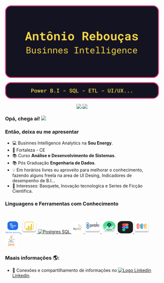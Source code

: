 <p align="center">
  <a href="#">
    <img align="center" width="auto" src="card.svg" />
  </a>
</p>
<p align="center">
  <a href="#">
    <img align="center" width="auto" src="card_bar.svg" />
  </a>
</p>

<p align="center">
  <a href="https://github.com/anuraghazra/github-readme-stats">
    <img
      style="margin-left:7px"
      align="center"
      height="175px"
      src="https://github-readme-stats.vercel.app/api?username=antonioreboucas&show_icons=true&theme=radical&layout=compact&&include_all_commits=true&count_private=true&custom_title=Status%20do%20Github"
    />
  </a>

  <a href="https://github.com/anuraghazra/github-readme-stats">
    <img
      style="margin-right:7px"
      align="center"
      height="175px"
      src="https://github-readme-stats.vercel.app/api/top-langs/?username=antonioreboucas&theme=radical&layout=compact&custom_title=Linguagens%20Mais%20Utilizadas"
    />
  </a>

</p>

<!--<p align="left">
  <a href="https://github.com/anuraghazra/github-readme-stats">
    <img
      align="center"
      height="120"
      src="https://github-readme-stats.vercel.app/api/pin/?username=antonioreboucas&repo=powerbi-rh&theme=radical&custom_title=Status%20do%20Github"
    />
  </a>
</p>-->

### Opá, chega ai! <img src="https://raw.githubusercontent.com/iampavangandhi/iampavangandhi/master/gifs/Hi.gif" width="30px"></h2>

### Então, deixa eu me apresentar

- 💻 Businnes Intelligence Analytics na **Sou Energy**.
- 📍  Fortaleza - CE
- 📚 Curso **Análise e Desenvolvimento de Sistemas**.
- 📚 Pós Graduação **Engenharia de Dados**.
- 💡 Em horários livres eu aproveito para melhorar o conhecimento, fazendo alguns freela na area de UI Desing, Indicadores de desempenho de B.I...
- 💙 Interesses: Basquete, Inovação tecnologica e Series de Ficção Cientifica.

### Linguagens e Ferramentas com Conhecimento

<br/>

<p align="left">
  <a href="#" target="" title="GitHub Actions">
    <img
      src="gitactions.svg"
      alt="Automação com GitActions"
      width="50"
      height="40"
    />
  </a>
  
  <a href="#" target="" title="Power B.I">
    <img
      src="powerbi.svg"
      alt="Ferramenta Power B.I Desktop e Serviço"
      width="50"
      height="40"
    />
  </a>

  <a href="https://www.mysql.com" target="" title="Postgres Sql">
    <img
      src="https://upload.wikimedia.org/wikipedia/commons/thumb/2/29/Postgresql_elephant.svg/1200px-Postgresql_elephant.svg.png"
      alt="Postgres SQL"
      width="40"
      height="40"
    />
  </a>

  <a href="https://www.mysql.com" target="" title="MySql">
    <img
      src="https://raw.githubusercontent.com/github/explore/80688e429a7d4ef2fca1e82350fe8e3517d3494d/topics/mysql/mysql.png"
      alt="MySQL"
      width="40"
      height="40"
    />
  </a>

  <a href="#" target="" title="PDI">
    <img
      src="pentaho.svg"
      alt="Ferramenta Pentaho Data Integration"
      width="50"
      height="40"
    />
  </a>

  <a href="#" target="" title="Android Studio">
    <img
      src="android.svg"
      alt="Java e Kotlin para android"
      width="50"
      height="40"
    />
  </a>

  <a href="#" target="" title="Figma UI">
    <img
      src="figma.svg"
      alt="Ferramenta de Prototipação Figma"
      width="50"
      height="40"
    />
  </a>

  <a href="#" target="" title="HTML-5 CSS3 JS">
    <img
      src="html-css-js.svg"
      alt="HTML-5 CSS3 JS"
      width="50"
      height="40"
    />
  </a>

  <a href="https://www.java.com/pt-BR/" target="" title="Java">
    <img
      src="https://raw.githubusercontent.com/github/explore/80688e429a7d4ef2fca1e82350fe8e3517d3494d/topics/java/java.png"
      alt="java"
      width="40"
      height="40"
    />
  </a>
</p>

### Maais informações 🌎:

- 💼 Conexões e compartilhamento de informações no <a href="https://www.linkedin.com/in/antonio-reboucass" target="_blank" title="Linkedin: Antônio Rebouças"> <img
      src="https://cdn-icons-png.flaticon.com/512/174/174857.png"
      alt="Logo Linkedin"
      width="12"
      height="12"
    /> Linkedin</a>.
